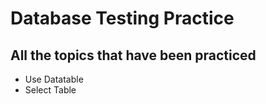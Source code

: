 # **Database Testing Practice**
## All the topics that have been practiced
- Use Datatable
- Select Table
